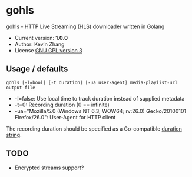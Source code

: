 # gohls

gohls - HTTP Live Streaming (HLS) downloader written in Golang


* Current version: **1.0.0**
* Author: Kevin Zhang
* License [GNU GPL version 3](http://www.gnu.org/licenses/gpl-3.0.txt)

## Usage / defaults

`gohls [-l=bool] [-t duration] [-ua user-agent] media-playlist-url output-file`

* -l=false: Use local time to track duration instead of supplied metadata
* -t=0: Recording duration (0 == infinite)
* -ua="Mozilla/5.0 (Windows NT 6.3; WOW64; rv:26.0) Gecko/20100101 Firefox/26.0": User-Agent for HTTP client

The recording duration should be specified as a Go-compatible [duration string](http://golang.org/pkg/time/#ParseDuration).

## TODO

* Encrypted streams support?
